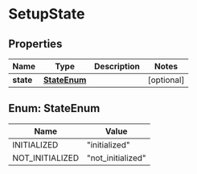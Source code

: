 

# SetupState


## Properties

Name | Type | Description | Notes
------------ | ------------- | ------------- | -------------
**state** | [**StateEnum**](#StateEnum) |  |  [optional]



## Enum: StateEnum

Name | Value
---- | -----
INITIALIZED | &quot;initialized&quot;
NOT_INITIALIZED | &quot;not_initialized&quot;




